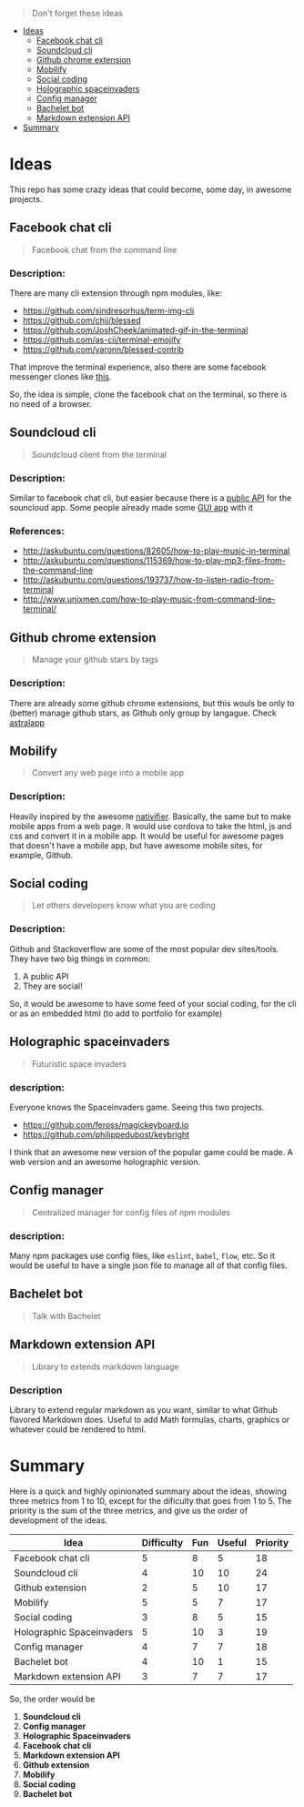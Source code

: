 > Don't forget these ideas

* [Ideas](#ideas)
  * [Facebook chat cli](#facebook-chat-cli)
  * [Soundcloud cli](#soundcloud-cli)
  * [Github chrome extension](#github-chrome-extension)
  * [Mobilify](#mobilify)
  * [Social coding](#social-coding)
  * [Holographic spaceinvaders](#holographic-spaceinvaders)
  * [Config manager](#config-manager)
  * [Bachelet bot](#bachelet-bot)
  * [Markdown extension API](#markdown-extension-api)
* [Summary](#summary)

# Ideas

This repo has some crazy ideas that could become, some day, in awesome projects.

## Facebook chat cli

> Facebook chat from the command line

### Description:

There are many cli extension through npm modules, like:

* https://github.com/sindresorhus/term-img-cli
* https://github.com/chjj/blessed
* https://github.com/JoshCheek/animated-gif-in-the-terminal
* https://github.com/as-cii/terminal-emojify
* https://github.com/yaronn/blessed-contrib

That improve the terminal experience, also there are some facebook messenger clones like [this](https://github.com/sindresorhus/caprine).

So, the idea is simple, clone the facebook chat on the terminal, so there is no need of a browser.

## Soundcloud cli

> Soundcloud client from the terminal

### Description:

Similar to facebook chat cli, but easier because there is a [public API](https://developers.soundcloud.com/docs/api/guide) for the souncloud app. Some people already made some [GUI app](https://github.com/Soundnode/soundnode-app) with it

### References:

* http://askubuntu.com/questions/82605/how-to-play-music-in-terminal
* http://askubuntu.com/questions/115369/how-to-play-mp3-files-from-the-command-line
* http://askubuntu.com/questions/193737/how-to-listen-radio-from-terminal
* http://www.unixmen.com/how-to-play-music-from-command-line-terminal/

## Github chrome extension

> Manage your github stars by tags

### Description:

There are already some github chrome extensions, but this wouls be only to (better) manage github stars, as Github only group by langague. Check [astralapp](http://astralapp.com/)

## Mobilify

> Convert any web page into a mobile app

### Description:

Heavily inspired by the awesome [nativifier](https://github.com/jiahaog/nativefier). Basically, the same but to make mobile apps from a web page. It would use cordova to take the html, js and css and convert it in a mobile app. It would be useful for awesome pages that doesn't have a mobile app, but have awesome mobile sites, for example, Github.

## Social coding

> Let others developers know what you are coding

### Description:

Github and Stackoverflow are some of the most popular dev sites/tools. They have two big things in common:

1. A public API
2. They are social!

So, it would be awesome to have some feed of your social coding, for the cli or as an embedded html (to add to portfolio for example)

## Holographic spaceinvaders

> Futuristic space invaders

### description:

Everyone knows the Spaceinvaders game. Seeing this two projects.

* https://github.com/feross/magickeyboard.io
* https://github.com/philippedubost/keybright
 
I think that an awesome new version of the popular game could be made. A web version and an awesome holographic version.

## Config manager

> Centralized manager for config files of npm modules

### description:

Many npm packages use config files, like `eslint`, `babel`, `flow`, etc. So it would be useful to have a single json file to manage all of that config files.

## Bachelet bot

> Talk with Bachelet

## Markdown extension API

> Library to extends markdown language

### Description

Library to extend regular markdown as you want, similar to what Github flavored Markdown does. Useful to add Math formulas, charts, graphics or whatever could be rendered to html.

# Summary

Here is a quick and highly opinionated summary about the ideas, showing three metrics from 1 to 10, except for the dificulty that goes from 1 to 5. The priority is the sum of the three metrics, and give us the order of development of the ideas. 

| Idea                      | Difficulty | Fun | Useful | Priority |
| ------------------------- | ---------- | --- | ------ | -------- |
| Facebook chat cli         | 5          | 8   | 5      | 18       |
| Soundcloud cli            | 4          | 10  | 10     | 24       |
| Github extension          | 2          | 5   | 10     | 17       |
| Mobilify                  | 5          | 5   | 7      | 17       |
| Social coding             | 3          | 8   | 5      | 15       |
| Holographic Spaceinvaders | 5          | 10  | 3      | 19       |
| Config manager            | 4          | 7   | 7      | 18       |
| Bachelet bot              | 4          | 10  | 1      | 15       |
| Markdown extension API    | 3          | 7   | 7      | 17       |

So, the order would be 

1. **Soundcloud cli**
2. **Config manager**
2. **Holographic Spaceinvaders**
2. **Facebook chat cli**
3. **Markdown extension API**
3. **Github extension**
4. **Mobilify**
5. **Social coding**
6. **Bachelet bot**

